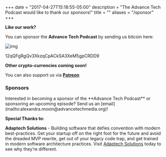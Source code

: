 +++
date = "2017-04-27T15:18:55-05:00"
description = "The Advance Tech Podcast would like to thank our sponsors!"
title = ""
aliases = "/sponsor"
+++

**Like our work?**


You can sponsor the **Advance Tech Podcast** by sending us bitcoin here:

![img](/img/sponsors/wallet.png)

12qQFgRgQv3XkzqCpACkSA3XeM5gpCRDD9

**Other crypto-currencies coming soon!**


You can also support us via **[Patreon](https://www.patreon.com/AdvanceTechPodcast?alert=2)**


  <script>
    paypal.Button.render({
      env: 'production', // Or 'sandbox',

      commit: true, // Show a 'Pay Now' button

      style: {
        color: 'gold',
        size: 'small'
      },

      payment: function(data, actions) {
        /*
         * Set up the payment here
         */
      },

      onAuthorize: function(data, actions) {
        /*
         * Execute the payment here
         */
      },

      onCancel: function(data, actions) {
        /*
         * Buyer cancelled the payment
         */
      },

      onError: function(err) {
        /*
         * An error occurred during the transaction
         */
      }
    }, '#paypal-button');
  </script>
</body>


<h3> Sponsors </h3>
Interested in becoming a sponsor of the **Advance Tech Podcast** or sponsoring an upcoming episode? Send us an [email](mailto:alexandra.moxin@advancetechmedia.org)!

**Special Thanks to:**

**Adaptech Solutions** - Building software that defies convention with modern best-practices.  Get your startup off on the right foot for the future and avoid the dreaded MVP rewrite, get out of your legacy code trap, and get trained in modern software architecture practices. Visit [Adaptech Solutions](https://adaptechsolutions.net/) today to see why they’re different.